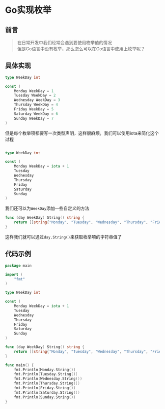 # Go实现枚举

## 前言

> 在日常开发中我们经常会遇到要使用枚举值的情况  
> 但是Go语言中没有枚举，那么怎么可以在Go语言中使用上枚举呢？

## 具体实现

```Go
type WeekDay int

const (
    Monday WeekDay = 1
    Tuesday WeekDay = 2
    Wednesday WeekDay = 3
    Thursday WeekDay = 4
    Friday WeekDay = 5
    Saturday WeekDay = 6
    Sunday WeekDay = 7
)
```

但是每个枚举项都要写一次类型声明，这样很麻烦，我们可以使用iota来简化这个过程
```Go   

type WeekDay int

const (
    Monday WeekDay = iota + 1
    Tuesday
    Wednesday
    Thursday
    Friday
    Saturday
    Sunday
)
```

我们还可以为`WeekDay`添加一些自定义的方法

```Go
func (day WeekDay) String() string {
    return []string{"Monday", "Tuesday", "Wednesday", "Thursday", "Friday", "Saturday", "Sunday"}[day-1]
}
```


这样我们就可以通过`day.String()`来获取枚举项的字符串值了

## 代码示例

```Go
package main

import (
    "fmt"
)

type WeekDay int

const (
    Monday WeekDay = iota + 1
    Tuesday
    Wednesday
    Thursday
    Friday
    Saturday
    Sunday
)

func (day WeekDay) String() string {
    return []string{"Monday", "Tuesday", "Wednesday", "Thursday", "Friday", "Saturday", "Sunday"}[day-1]
}

func main() {
    fmt.Println(Monday.String())
    fmt.Println(Tuesday.String())
    fmt.Println(Wednesday.String())
    fmt.Println(Thursday.String())
    fmt.Println(Friday.String())
    fmt.Println(Saturday.String())
    fmt.Println(Sunday.String())
}
```